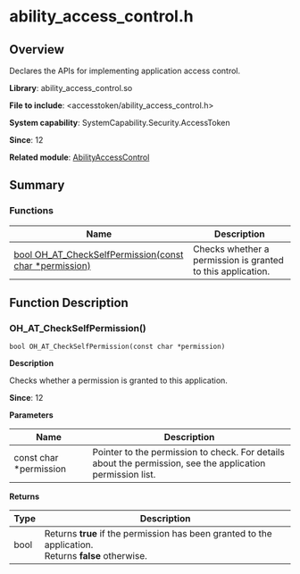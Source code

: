 # ability_access_control.h

<!--Kit: Ability Kit-->
<!--Subsystem: Security-->
<!--Owner: @xia-bubai-->
<!--SE: @linshuqing; @hehehe-li-->
<!--TSE: @leiyuqian-->

## Overview

Declares the APIs for implementing application access control.

**Library**: ability_access_control.so

**File to include**: <accesstoken/ability_access_control.h>

**System capability**: SystemCapability.Security.AccessToken

**Since**: 12

**Related module**: [AbilityAccessControl](capi-abilityaccesscontrol.md)

## Summary

### Functions

| Name| Description|
| -- | -- |
| [bool OH_AT_CheckSelfPermission(const char *permission)](#oh_at_checkselfpermission) | Checks whether a permission is granted to this application.|

## Function Description

### OH_AT_CheckSelfPermission()

```
bool OH_AT_CheckSelfPermission(const char *permission)
```

**Description**

Checks whether a permission is granted to this application.

**Since**: 12


**Parameters**

| Name| Description|
| -- | -- |
| const char *permission | Pointer to the permission to check. For details about the permission, see the application permission list.|

**Returns**

| Type| Description|
| -- | -- |
| bool | Returns **true** if the permission has been granted to the application.<br>         Returns **false** otherwise.|

